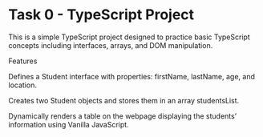 # Task 0 - TypeScript Project

This is a simple TypeScript project designed to practice basic TypeScript concepts including interfaces, arrays, and DOM manipulation.

Features

Defines a Student interface with properties: firstName, lastName, age, and location.

Creates two Student objects and stores them in an array studentsList.

Dynamically renders a table on the webpage displaying the students’ information using Vanilla JavaScript.